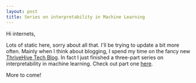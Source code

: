 ```yaml
---
layout: post
title: Series on interpretability in Machine Learning 
---
```


Hi internets,

Lots of static here, sorry about all that.  I'll be trying to update a bit more often.  Mainly when I think about blogging, I spend my time on the fancy new [ThriveHive Tech Blog](http://tech.thrivehive.com/).  In fact I just finished a three-part series on interpretability in machine learning.  Check out part one [here](http://tech.thrivehive.com/2018/06/11/interpreting-machine-learning-models-picking-low-hanging-business-insights-part-1-linear-thinking/).

More to come!
